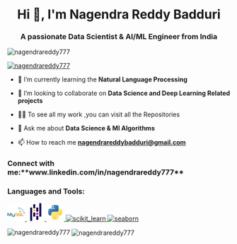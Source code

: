 <h1 align="center">Hi 👋, I'm Nagendra Reddy Badduri</h1>
<h3 align="center">A passionate Data Scientist & AI/ML Engineer from India</h3>

<p align="left"> <img src="https://komarev.com/ghpvc/?username=nagendrareddy777&label=Profile%20views&color=0e75b6&style=flat" alt="nagendrareddy777" /> </p>

<p align="left"> <a href="https://github.com/ryo-ma/github-profile-trophy"><img src="https://github-profile-trophy.vercel.app/?username=nagendrareddy777" alt="nagendrareddy777" /></a> </p>

- 🔭 I’m currently learning the **Natural Language Processing**

- 👯 I’m looking to collaborate on **Data Science and Deep Learning Related projects**

- 👨‍💻 To see all my work ,you can visit all the Repositories

- 💬 Ask me about **Data Science & Ml Algorithms**

- 📫 How to reach me **nagendrareddybadduri@gmail.com**

<h3 align="left">Connect with me:**www.linkedin.com/in/nagendrareddy777**</h3>
<p align="left">
</p>

<h3 align="left">Languages and Tools:</h3>
<p align="left"> <a href="https://www.mysql.com/" target="_blank" rel="noreferrer"> <img src="https://raw.githubusercontent.com/devicons/devicon/master/icons/mysql/mysql-original-wordmark.svg" alt="mysql" width="40" height="40"/> </a> <a href="https://pandas.pydata.org/" target="_blank" rel="noreferrer"> <img src="https://raw.githubusercontent.com/devicons/devicon/2ae2a900d2f041da66e950e4d48052658d850630/icons/pandas/pandas-original.svg" alt="pandas" width="40" height="40"/> </a> <a href="https://www.python.org" target="_blank" rel="noreferrer"> <img src="https://raw.githubusercontent.com/devicons/devicon/master/icons/python/python-original.svg" alt="python" width="40" height="40"/> </a> <a href="https://scikit-learn.org/" target="_blank" rel="noreferrer"> <img src="https://upload.wikimedia.org/wikipedia/commons/0/05/Scikit_learn_logo_small.svg" alt="scikit_learn" width="40" height="40"/> </a> <a href="https://seaborn.pydata.org/" target="_blank" rel="noreferrer"> <img src="https://seaborn.pydata.org/_images/logo-mark-lightbg.svg" alt="seaborn" width="40" height="40"/> </a> </p>

<p><img align="left" src="https://github-readme-stats.vercel.app/api/top-langs?username=nagendrareddy777&show_icons=true&locale=en&layout=compact" alt="nagendrareddy777" /></p>

<p>&nbsp;<img align="center" src="https://github-readme-stats.vercel.app/api?username=nagendrareddy777&show_icons=true&locale=en" alt="nagendrareddy777" /></p>
